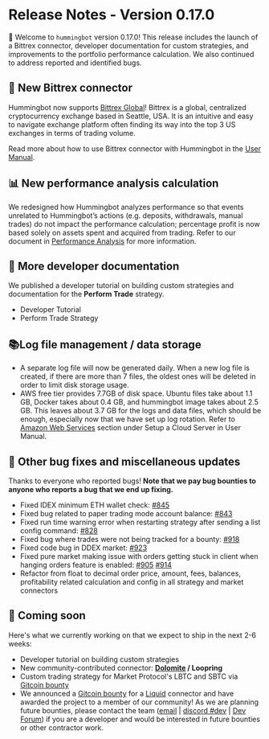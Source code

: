 # Release Notes - Version 0.17.0

🚀 Welcome to `hummingbot` version 0.17.0! This release includes the launch of a Bittrex connector, developer documentation for custom strategies, and improvements to the portfolio performance calculation. We also continued to address reported and identified bugs.


## 🔗 New Bittrex connector

Hummingbot now supports [Bittrex Global](https://global.bittrex.com/)! Bittrex is a global, centralized cryptocurrency exchange based in Seattle, USA. It is an intuitive and easy to navigate exchange platform often finding its way into the top 3 US exchanges in terms of trading volume.

Read more about how to use Bittrex connector with Hummingbot in the [User Manual](/exchanges/bittrex/).


## 📊 New performance analysis calculation

We redesigned how Hummingbot analyzes performance so that events unrelated to Hummingbot’s actions (e.g. deposits, withdrawals, manual trades) do not impact the performance calculation; percentage profit is now based solely on assets spent and acquired from trading. Refer to our document in [Performance Analysis](https://docs.hummingbot.io/operation/history/) for more information.


## 📝 More developer documentation

We published a developer tutorial on building custom strategies and documentation for the **Perform Trade** strategy.

* Developer Tutorial
* Perform Trade Strategy


## 📚Log file management / data storage

* A separate log file will now be generated daily. When a new log file is created, if there are more than 7 files, the oldest ones will be deleted in order to limit disk storage usage.
* AWS free tier provides 7.7GB of disk space. Ubuntu files take about 1.1 GB, Docker takes about 0.4 GB, and hummingbot image takes about 2.5 GB. This leaves about 3.7 GB for the logs and data files, which should be enough, especially now that we have set up log rotation. Refer to [Amazon Web Services](/installation/cloud-servers/#amazon-web-services) section under Setup a Cloud Server in User Manual.


## 🐞 Other bug fixes and miscellaneous updates

Thanks to everyone who reported bugs! **Note that we pay bug bounties to anyone who reports a bug that we end up fixing.**

* Fixed IDEX minimum ETH wallet check: [#845](https://github.com/hummingbot/hummingbot/issues/845)
* Fixed bug related to paper trading mode account balance: [#843](https://github.com/hummingbot/hummingbot/issues/843)
* Fixed run time warning error when restarting strategy after sending a list config command: [#828](https://github.com/hummingbot/hummingbot/issues/828)
* Fixed bug where trades were not being tracked for a bounty: [#918](https://github.com/hummingbot/hummingbot/issues/918)
* Fixed code bug in DDEX market: [#923](https://github.com/hummingbot/hummingbot/issues/923)
* Fixed pure market making issue with orders getting stuck in client when hanging orders feature is enabled: [#905](https://github.com/hummingbot/hummingbot/issues/905) [#914](https://github.com/hummingbot/hummingbot/issues/914)
* Refactor from float to decimal order price, amount, fees, balances, profitability related calculation and config in all strategy and market connectors


## 🚀 Coming soon

Here's what we currently working on that we expect to ship in the next 2-6 weeks:

* Developer tutorial on building custom strategies
* New community-contributed connector: **[Dolomite](https://dolomite.io/) / Loopring**
* Custom trading strategy for Market Protocol's LBTC and SBTC via [Gitcoin bounty](https://gitcoin.co/issue/MARKETProtocol/MARKETProtocol/230/3417)
* We announced a [Gitcoin bounty](https://gitcoin.co/issue/CoinAlpha/hummingbot/909/3556) for a [Liquid](https://liquid.com) connector and have awarded the project to a member of our community!  As we are planning future bounties, please contact the team ([email](mailto:dev@hummingbot.io) | [discord #dev](https://discord.hummingbot.io) | [Dev Forum](https://forum.hummingbot.io)) if you are a developer and would be interested in future bounties or other contractor work.

